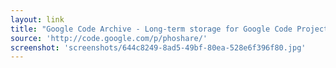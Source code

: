```yaml
---
layout: link
title: "Google Code Archive - Long-term storage for Google Code Project Hosting."
source: 'http://code.google.com/p/phoshare/'
screenshot: 'screenshots/644c8249-8ad5-49bf-80ea-528e6f396f80.jpg'
---
```


